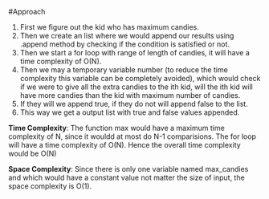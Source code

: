 #Approach
1. First we figure out the kid who has maximum candies.
2. Then we create an list where we would append our results using .append method by checking if the condition is satisfied or not.
3. Then we start a for loop with range of length of candies, it will have a time complexity of O(N).
4. Then we may a temporary variable number (to reduce the time complexity this variable can be completely avoided), which would check if we were to give all the extra candies to the ith kid, will the ith kid will have more candies than the kid with maximum number of candies.
5. If they will we append true, if they do not will append false to the list.
6. This way we get a output list with true and false values appended.

**Time Complexity**:
The function max would have a maximum time complexity of N, since it wouldd at most do N-1 comparisions.
The for loop will have a time complexity of O(N).
Hence the overall time complexity would be O(N)

**Space Complexity**:
Since there is only one variable named max_candies and which would have a constant value not matter the size of input, the space complexity is O(1). 
